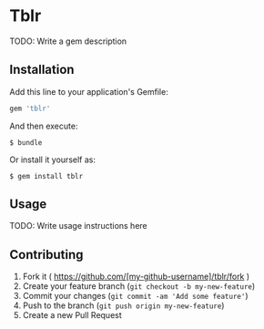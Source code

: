 # Tblr

TODO: Write a gem description

## Installation

Add this line to your application's Gemfile:

```ruby
gem 'tblr'
```

And then execute:

    $ bundle

Or install it yourself as:

    $ gem install tblr

## Usage

TODO: Write usage instructions here

## Contributing

1. Fork it ( https://github.com/[my-github-username]/tblr/fork )
2. Create your feature branch (`git checkout -b my-new-feature`)
3. Commit your changes (`git commit -am 'Add some feature'`)
4. Push to the branch (`git push origin my-new-feature`)
5. Create a new Pull Request
